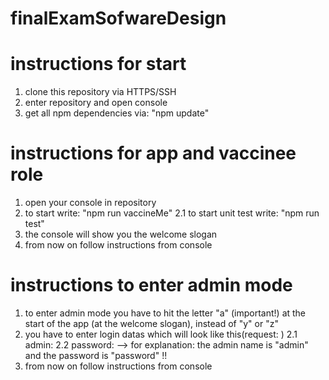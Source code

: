 # finalExamSofwareDesign

# instructions for start

1. clone this repository via HTTPS/SSH
2. enter repository and open console
3. get all npm dependencies via: "npm update"

# instructions for app and vaccinee role
1. open your console in repository
2. to start write: "npm run vaccineMe"
    2.1 to start unit test write: "npm run test"
3. the console will show you the welcome slogan 
4. from now on follow instructions from console
 
# instructions to enter admin mode

1. to enter admin mode you have to hit the letter "a" (important!) at the start of the app (at the welcome slogan), instead of "y" or "z"
2. you have to enter login datas which will look like this(request: <whatYouHaveToType>)
 2.1 admin: <admin>
 2.2 password: <password>
 --> for explanation: the admin name is "admin" and the password is "password" !!
3. from now on follow instructions from console
